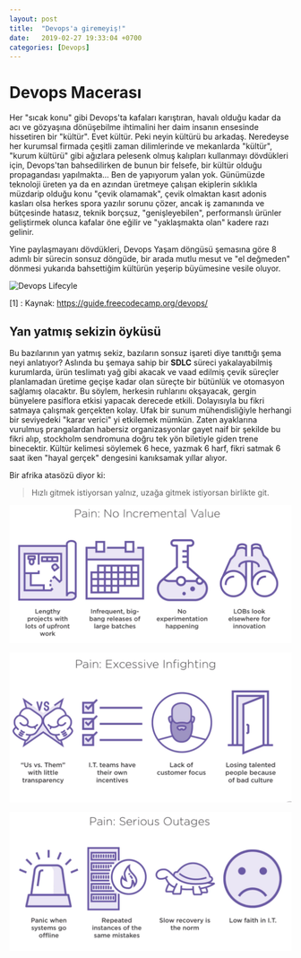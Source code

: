 ```yaml
---
layout: post
title:  "Devops'a giremeyiş!"
date:   2019-02-27 19:33:04 +0700
categories: [Devops]
---
```

# Devops Macerası

  Her "sıcak konu" gibi Devops'ta kafaları karıştıran, havalı olduğu kadar da acı ve gözyaşına dönüşebilme ihtimalini her daim insanın ensesinde hissetiren bir "kültür". Evet kültür. Peki neyin kültürü bu arkadaş. Neredeyse her kurumsal firmada çeşitli zaman dilimlerinde ve mekanlarda "kültür", "kurum kültürü" gibi ağızlara pelesenk olmuş kalıpları kullanmayı dövdükleri için, Devops'tan bahsedilirken de bunun bir felsefe, bir kültür olduğu propagandası yapılmakta... Ben de yapıyorum yalan yok. Günümüzde teknoloji üreten ya da en azından üretmeye çalışan ekiplerin sıklıkla müzdarip olduğu konu "çevik olamamak", çevik olmaktan kasıt adonis kasları olsa herkes spora yazılır sorunu çözer, ancak iş zamanında ve bütçesinde hatasız, teknik borçsuz, "genişleyebilen", performanslı ürünler geliştirmek olunca kafalar öne eğilir ve "yaklaşmakta olan" kadere razı gelinir. 
  
Yine paylaşmayanı dövdükleri, Devops Yaşam döngüsü şemasına göre 8 adımlı bir sürecin sonsuz döngüde, bir arada mutlu mesut ve "el değmeden" dönmesi yukarıda bahsettiğim kültürün yeşerip büyümesine vesile oluyor. 

![Devops Lifecyle](http://blog.xebialabs.com/wp-content/uploads/2016/03/DevOps-cycle-PPT-COLOURS.png "Devops Lifecycle")

[1] : Kaynak: https://guide.freecodecamp.org/devops/


## Yan yatmış sekizin öyküsü

Bu bazılarının yan yatmış sekiz, bazıların sonsuz işareti diye tanıttığı şema neyi anlatıyor? Aslında bu şemaya sahip bir **SDLC** süreci yakalayabilmiş kurumlarda, ürün teslimatı yağ gibi akacak ve vaad edilmiş çevik süreçler planlamadan üretime geçişe kadar olan süreçte bir bütünlük ve otomasyon sağlamış olacaktır. Bu söylem, herkesin ruhlarını okşayacak, gergin bünyelere pasiflora etkisi yapacak derecede etkili. Dolayısıyla bu fikri satmaya çalışmak gerçekten kolay. Ufak bir sunum mühendisliğiyle herhangi bir seviyedeki "karar verici" yi etkilemek mümkün. Zaten ayaklarına vurulmuş prangalardan habersiz organizasyonlar gayet naif bir şekilde bu fikri alıp, stockholm sendromuna doğru tek yön biletiyle giden trene binecektir. Kültür kelimesi söylemek 6 hece, yazmak 6 harf, fikri satmak 6 saat iken "hayal gerçek" dengesini kanıksamak yıllar alıyor. 

Bir afrika atasözü diyor ki:
>Hızlı gitmek istiyorsan yalnız, uzağa gitmek istiyorsan birlikte git.

![No Incremental Value](https://github.com/agozdogan/agozdogan.github.io/blob/27-%C5%9Eubat-2019/static/img/No%20Incremental%20Value.png "No Incremental Value")

![Excessive Infighting](https://github.com/agozdogan/agozdogan.github.io/blob/27-%C5%9Eubat-2019/static/img/Excessive%20InFighting.png "Excessive Infighting")

![Serious Outages](https://github.com/agozdogan/agozdogan.github.io/blob/27-%C5%9Eubat-2019/static/img/Serious%20Outages.png "Serious Outages")



